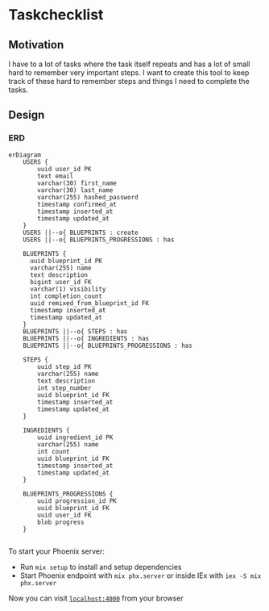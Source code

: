 # Taskchecklist

## Motivation

I have to a lot of tasks where the task itself repeats and has a lot
of small hard to remember very important steps. I want to create this
tool to keep track of these hard to remember steps and things I need
to complete the tasks.

## Design

### ERD

```mermaid
erDiagram
    USERS {
        uuid user_id PK
        text email
        varchar(30) first_name
        varchar(30) last_name
        varchar(255) hashed_password
        timestamp confirmed_at
        timestamp inserted_at
        timestamp updated_at
    }
    USERS ||--o{ BLUEPRINTS : create
    USERS ||--o{ BLUEPRINTS_PROGRESSIONS : has

    BLUEPRINTS {
      uuid blueprint_id PK
      varchar(255) name
      text description
      bigint user_id FK
      varchar(1) visibility
      int completion_count
      uuid remixed_from_blueprint_id FK
      timestamp inserted_at
      timestamp updated_at
    }
    BLUEPRINTS ||--o{ STEPS : has
    BLUEPRINTS ||--o{ INGREDIENTS : has
    BLUEPRINTS ||--o{ BLUEPRINTS_PROGRESSIONS : has

    STEPS {
        uuid step_id PK
        varchar(255) name
        text description
        int step_number
        uuid blueprint_id FK
        timestamp inserted_at
        timestamp updated_at
    }

    INGREDIENTS {
        uuid ingredient_id PK
        varchar(255) name
        int count
        uuid blueprint_id FK
        timestamp inserted_at
        timestamp updated_at
    }

    BLUEPRINTS_PROGRESSIONS {
        uuid progression_id PK
        uuid blueprint_id FK
        uuid user_id FK
        blob progress 
    }


```

To start your Phoenix server:

* Run `mix setup` to install and setup dependencies
* Start Phoenix endpoint with `mix phx.server` or inside IEx with `iex -S mix phx.server`

Now you can visit [`localhost:4000`](http://localhost:4000) from your browser
